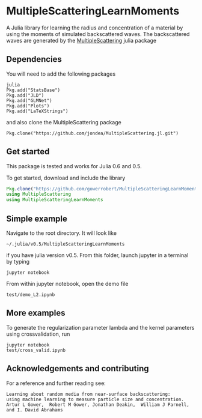 # MultipleScatteringLearnMoments


A Julia library for learning the radius and concentration of a material by using the moments of simulated backscattered waves. The backscattered waves are generated by the [MultipleScattering](https://github.com/jondea/MultipleScattering.jl) julia package
 
## Dependencies
You will need to add the following packages
```
julia
Pkg.add("StatsBase")
Pkg.add("JLD")
Pkg.add("GLMNet")
Pkg.add("Plots")
Pkg.add("LaTeXStrings")
```
and also clone the MultipleScattering package

```
Pkg.clone("https://github.com/jondea/MultipleScattering.jl.git")
```

## Get started
This package is tested and works for Julia 0.6 and 0.5.

To get started, download and include the library
```julia
Pkg.clone("https://github.com/gowerrobert/MultipleScatteringLearnMoments.jl")
using MultipleScattering
using MultipleScatteringLearnMoments

```

## Simple example
Navigate to the root directory. It will look like
```
~/.julia/v0.5/MultipleScatteringLearnMoments
```
if you have julia version v0.5. From this folder, launch jupyter in a terminal by typing
```
jupyter notebook
```
From within jupyter notebook, open the demo file

```
test/demo_L2.ipynb
```

## More examples

To generate the regularization parameter lambda and the kernel parameters using crossvalidation, run 
```
jupyter notebook
test/cross_valid.ipynb
```

## Acknowledgements and contributing

For a reference and further reading see:
```
Learning about random media from near-surface backscattering:
using machine learning to measure particle size and concentration.
Artur L Gower,  Robert M Gower, Jonathan Deakin,  William J Parnell, and I. David Abrahams
```
